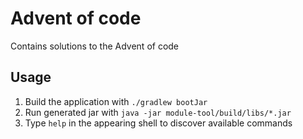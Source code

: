 # Advent of code
Contains solutions to the Advent of code

## Usage

1. Build the application with `./gradlew bootJar`
2. Run generated jar with `java -jar module-tool/build/libs/*.jar`
3. Type `help` in the appearing shell to discover available commands
